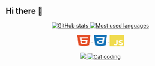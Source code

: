 ## Hi there 👋

<div align="center">
  <a href="https://github.com/rafaeljurkfitz">
  <img height="160em" alt="GitHub stats" src="https://github-readme-stats.vercel.app/api?username=rafaeljurkfitz&show_icons=true&theme=radical&include_all_commits=true&count_private=true">
  <img height="160em" alt="Most used languages" src="https://github-readme-stats.vercel.app/api/top-langs/?username=rafaeljurkfitz&layout=compact&langs_count=8&theme=radical">
</div>

<div align="center"><br>
  <img align="center" alt="HTML" height="30" width="40" src="https://github.com/rafaeljurkfitz/rafaeljurkfitz/blob/main/assets/html5-plain.svg">
  <img align="center" alt="CSS" height="30" width="40" src="https://github.com/rafaeljurkfitz/rafaeljurkfitz/blob/main/assets/css3-plain.svg">
  <img align="center" alt="JS" height="30" width="40" src="https://github.com/rafaeljurkfitz/rafaeljurkfitz/blob/main/assets/javascript-plain.svg">
  
  <!-- <img align="center" alt="C" height="30" width="40" src="https://github.com/devicons/devicon/blob/master/icons/c/c-plain.svg"> -->
  <!-- <img align="center" alt="MATLAB" height="30" width="40" src="https://github.com/devicons/devicon/blob/master/icons/matlab/matlab-original.svg"> -->
  <!-- <img align="center" alt="Python" height="30" width="40" src="https://github.com/devicons/devicon/blob/master/icons/python/python-original.svg"> -->
  <!-- <img align="center" alt="Markdown" height="20" width="50" src="https://github.com/vitorhonna/vitorhonna/blob/main/assets/markdown-white-filled.svg"> -->
  <!-- <img align="center" alt="React" height="30" width="40" src="https://raw.githubusercontent.com/devicons/devicon/master/icons/react/react-original.svg"> -->
  <!-- <img align="center" alt="Node" height="30" width="40" src="https://github.com/devicons/devicon/blob/master/icons/nodejs/nodejs-original.svg"> -->
</div>
 
<br>
<div align="center">
  <img height="160em" src="https://github-readme-stats.vercel.app/api/wakatime?username=@rafaeljurkfitz&langs_count=8&theme=radical&layout=compact"> 
  <img height="160em" alt="Cat coding" src="https://media3.giphy.com/media/H1dxi6xdh4NGQCZSvz/giphy.gif">
</div>

##
